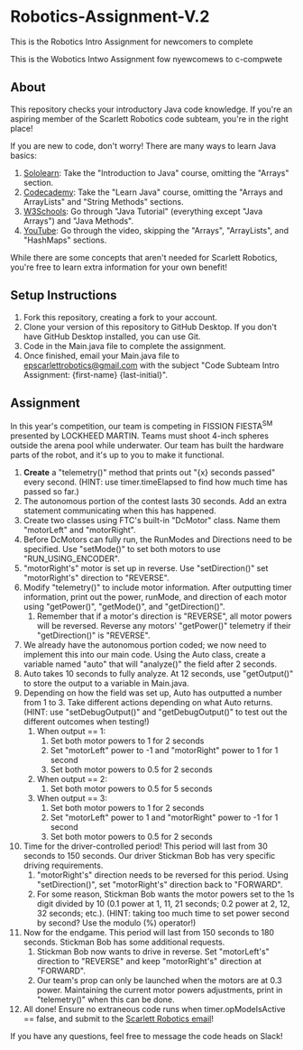 # Robotics-Assignment-V.2

This is the Robotics Intro Assignment for newcomers to complete

This is the Wobotics Intwo Assignment fow nyewcomews to c-compwete

## About
This repository checks your introductory Java code knowledge. 
If you're an aspiring member of the Scarlett Robotics code subteam,
    you're in the right place!

If you are new to code, don't worry!
There are many ways to learn Java basics:
1. [Sololearn](https://www.sololearn.com/learn/courses/java-introduction):
Take the "Introduction to Java" course, omitting the "Arrays" section.
2. [Codecademy](https://www.codecademy.com/learn/learn-java):
Take the "Learn Java" course, omitting the "Arrays and ArrayLists" and "String Methods" sections.
3. [W3Schools](https://www.w3schools.com/java):
Go through "Java Tutorial" (everything except "Java Arrays") and "Java Methods".
4. [YouTube](https://youtu.be/A74TOX803D0):
Go through the video, skipping the "Arrays", "ArrayLists", and "HashMaps" sections.

While there are some concepts that aren't needed for Scarlett Robotics, 
you're free to learn extra information for your own benefit!


## Setup Instructions
1. Fork this repository, creating a fork to your account.
2. Clone your version of this repository to GitHub Desktop. If you don't have GitHub Desktop installed, you can use Git.
3. Code in the Main.java file to complete the assignment.
4. Once finished, email your Main.java file to [epscarlettrobotics@gmail.com](mailto:epscarlettrobotics@gmail.com)
with the subject "Code Subteam Intro Assignment: {first-name} {last-initial}". 

## Assignment
In this year's competition, our team is competing in FISSION FIESTA<sup>SM</sup> presented by LOCKHEED MARTIN.
Teams must shoot 4-inch spheres outside the arena pool while underwater.
Our team has built the hardware parts of the robot, and it's up to you to make it functional.

1. **Create** a "telemetry()" method that prints out "{x} seconds passed" every second.
(HINT: use timer.timeElapsed to find how much time has passed so far.)
2. The autonomous portion of the contest lasts 30 seconds. Add an extra statement communicating when this has happened.
3. Create two classes using FTC's built-in "DcMotor" class.
Name them "motorLeft" and "motorRight".
4. Before DcMotors can fully run, the RunModes and Directions need to be specified.
Use "setMode()" to set both motors to use "RUN_USING_ENCODER".
5. "motorRight's" motor is set up in reverse. Use "setDirection()" set "motorRight's" direction to "REVERSE".
6. Modify "telemetry()" to include motor information.
After outputting timer information, print out the power, runMode, and direction of each motor using
"getPower()", "getMode()", and "getDirection()".
   1. Remember that if a motor's direction is "REVERSE", all motor powers will be reversed.
   Reverse any motors' "getPower()" telemetry if their "getDirection()" is "REVERSE". 
7. We already have the autonomous portion coded; we now need to implement this into our main code.
Using the Auto class, create a variable named "auto" that will "analyze()" the field after 2 seconds.
8. Auto takes 10 seconds to fully analyze.
At 12 seconds, use "getOutput()" to store the output to a variable in Main.java.
9. Depending on how the field was set up, Auto has outputted a number from 1 to 3.
Take different actions depending on what Auto returns.
(HINT: use "setDebugOutput()" and "getDebugOutput()" to test out the different outcomes when testing!)
   1. When output == 1:
      1. Set both motor powers to 1 for 2 seconds
      2. Set "motorLeft" power to -1 and "motorRight" power to 1 for 1 second
      3. Set both motor powers to 0.5 for 2 seconds
   2. When output == 2:
      1. Set both motor powers to 0.5 for 5 seconds
   3. When output == 3:
      1. Set both motor powers to 1 for 2 seconds
      2. Set "motorLeft" power to 1 and "motorRight" power to -1 for 1 second
      3. Set both motor powers to 0.5 for 2 seconds
10. Time for the driver-controlled period! This period will last from 30 seconds to 150 seconds.
Our driver Stickman Bob has very specific driving requirements.
    1. "motorRight's" direction needs to be reversed for this period.
    Using "setDirection()", set "motorRight's" direction back to "FORWARD".
    2. For some reason, Stickman Bob wants the motor powers set to the 1s digit divided by 10
    (0.1 power at 1, 11, 21 seconds; 0.2 power at 2, 12, 32 seconds; etc.).
    (HINT: taking too much time to set power second by second? Use the modulo (%) operator!)
11. Now for the endgame. This period will last from 150 seconds to 180 seconds. Stickman Bob has some additional requests.
    1. Stickman Bob now wants to drive in reverse.
    Set "motorLeft's" direction to "REVERSE" and keep "motorRight's" direction at "FORWARD".
    2. Our team's prop can only be launched when the motors are at 0.3 power.
    Maintaining the current motor powers adjustments, print in "telemetry()" when this can be done.
12. All done! Ensure no extraneous code runs when timer.opModeIsActive == false, and submit to the [Scarlett Robotics email](epscarlettrobotics@gmail.com)!

If you have any questions, feel free to message the code heads on Slack!
